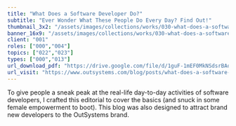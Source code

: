```yaml
---
title: "What Does a Software Developer Do?"
subtitle: "Ever Wonder What These People Do Every Day? Find Out!"
thumbnail_3x2: "/assets/images/collections/works/030-what-does-a-software-developer-do/3x2.png"
banner_16x9: "/assets/images/collections/works/030-what-does-a-software-developer-do/16x9.png"
client: "001"
roles: ["000","004"]
topics: ["022","023"]
types: ["000","013"]
url_download_pdf: "https://drive.google.com/file/d/1guF-1mEF0MkNSdsrBAoIKir1oA5887BY/view?usp=sharing"
url_visit: "https://www.outsystems.com/blog/posts/what-does-a-software-developer-do/"
---
```

To give people a sneak peak at the real-life day-to-day activities of software developers, I crafted this editorial to cover the basics (and snuck in some female empowerment to boot). This blog was also designed to attract brand new developers to the OutSystems brand.
